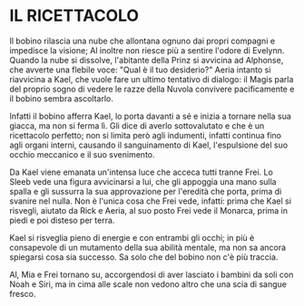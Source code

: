 # IL RICETTACOLO

Il bobino rilascia una nube che allontana ognuno dai propri compagni e impedisce la visione; Al inoltre non riesce più a sentire l'odore di Evelynn. 
Quando la nube si dissolve, l'abitante della Prinz si avvicina ad Alphonse, che avverte una flebile voce: "Qual è il tuo desiderio?"
Aeria intanto si riavvicina a Kael, che vuole fare un ultimo tentativo di dialogo: il Magis parla del proprio sogno di vedere le razze della Nuvola convivere pacificamente e il bobino sembra ascoltarlo.

Infatti il bobino afferra Kael, lo porta davanti a sé e inizia a tornare nella sua giacca, ma non si ferma lì. Gli dice di averlo sottovalutato e che è un ricettacolo perfetto; non si limita però agli indumenti, infatti continua fino agli organi interni, causando il sanguinamento di Kael, l'espulsione del suo occhio meccanico e il suo svenimento.

Da Kael viene emanata un'intensa luce che acceca tutti tranne Frei. Lo Sleeb vede una figura avvicinarsi a lui, che gli appoggia una mano sulla spalla e gli sussurra la sua approvazione per l'eredità che porta, prima di svanire nel nulla. Non è l'unica cosa che Frei vede, infatti: prima che Kael si risvegli, aiutato da Rick e Aeria, al suo posto Frei vede il Monarca, prima in piedi e poi disteso per terra.

Kael si risveglia pieno di energie e con entrambi gli occhi; in più è consapevole di un mutamento della sua abilità mentale, ma non sa ancora spiegarsi cosa sia successo. Sa solo che del bobino non c'è più traccia.

Al, Mia e Frei tornano su, accorgendosi di aver lasciato i bambini da soli con Noah e Siri, ma in cima alle scale non vedono altro che una scia di sangue fresco.


